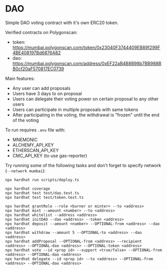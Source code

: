 # DAO

Simple DAO voting contract with it's own ERC20 token.

Verified contracts on Polygonscan:
- token: https://mumbai.polygonscan.com/token/0x23040F3744409EB89f299F4BE408197Bd6876A82
- dao: https://mumbai.polygonscan.com/address/0xEF22aB4B8B98b7BB988BB0cf20aF570817EC0739

Main features:
- Any user can add proposals
- Users have 3 days to on proposal
- Users can delegate their voting power on certain proposal to any other users
- Users can participate in multiple proposals with same tokens
- After participating in the voting, the withdrawal is "frozen" until the end of the voting

To run requires `.env` file with:
- MNEMONIC
- ALCHEMY_API_KEY
- ETHERSCAN_API_KEY
- CMC_API_KEY (to use gas-reporter)

Try running some of the following tasks and don't forget to specify network (`--network mumbai`):

```shell
npx hardhat run scripts/deploy.ts

npx hardhat coverage
npx hardhat test test/dao.test.ts
npx hardhat test test/token.test.ts

npx hardhat grantRole --role <burner or minter> --to <address>
npx hardhat mint --amount <number> --to <address>
npx hardhat whitelist --address <address>
npx hardhat initDAO --dao <address> --token <address>
npx hardhat deposit --amount <number> --OPTIONAL-from <address> --dao <address>
npx hardhat withdraw --amount 5 --OPTIONAL-to <address> --dao <address>
npx hardhat addProposal --OPTIONAL-from <address> --recipient <address> --OPTIONAL-dao <address> --OPTIONAL-token <address>
npx hardhat vote --id <prop id> --support <true/false> --OPTIONAL-from <address> --OPTIONAL-dao <address>
npx hardhat delegate --id <prop id> --to <address> --OPTIONAL-from <address> --OPTIONAL-dao <address>
```
